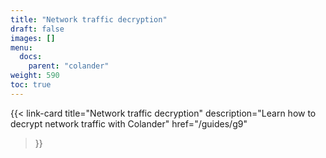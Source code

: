 ```yaml
---
title: "Network traffic decryption"
draft: false
images: []
menu:
  docs:
    parent: "colander"
weight: 590
toc: true
---
```


{{< link-card
  title="Network traffic decryption"
  description="Learn how to decrypt network traffic with Colander"
  href="/guides/g9"
>}}